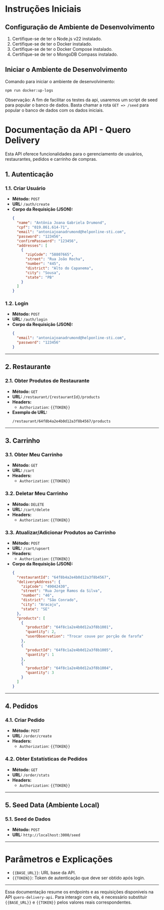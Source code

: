 # **Instruções Iniciais**

## **Configuração de Ambiente de Desenvolvimento**

1. Certifique-se de ter o Node.js v22 instalado.
2. Certifique-se de ter o Docker instalado.
3. Certifique-se de ter o Docker Compose instalado.
5. Certifique-se de ter o MongoDB Compass instalado.

## **Iniciar o Ambiente de Desenvolvimento**

Comando para iniciar o ambiente de desenvolvimento:
```bash
npm run docker:up-logs
```

Observação: A fim de facilitar os testes da api, usaremos um script de seed para popular o banco de dados.
Basta chamar a rota `GET => /seed` para popular o banco de dados com os dados iniciais.


# **Documentação da API - Quero Delivery**

Esta API oferece funcionalidades para o gerenciamento de usuários, restaurantes, pedidos e carrinho de compras.

## **1. Autenticação**

### **1.1. Criar Usuário**
- **Método:** `POST`
- **URL:** `/auth/create`
- **Corpo da Requisição (JSON):**
  ```json
  {
    "name": "Antônia Joana Gabriela Drumond",
    "cpf": "019.861.614-71",
    "email": "antoniajoanadrumond@helponline-sti.com",
    "password": "123456",
    "confirmPassword": "123456",
    "addresses": [
      {
        "zipCode": "58807665",
        "street": "Rua João Rocha",
        "number": "445",
        "district": "Alto do Capanema",
        "city": "Sousa",
        "state": "PB"
      }
    ]
  }
  ```

### **1.2. Login**
- **Método:** `POST`
- **URL:** `/auth/login`
- **Corpo da Requisição (JSON):**
  ```json
  {
    "email": "antoniajoanadrumond@helponline-sti.com",
    "password": "123456"
  }
  ```

---

## **2. Restaurante**

### **2.1. Obter Produtos de Restaurante**
- **Método:** `GET`
- **URL:** `/restaurant/{restaurantId}/products`
- **Headers:**
  - `Authorization`: `{{TOKEN}}`
- **Exemplo de URL:**
  ```
  /restaurant/64f8b4a2e4b0d12a3f8b4567/products
  ```

---

## **3. Carrinho**

### **3.1. Obter Meu Carrinho**
- **Método:** `GET`
- **URL:** `/cart`
- **Headers:**
  - `Authorization`: `{{TOKEN}}`

### **3.2. Deletar Meu Carrinho**
- **Método:** `DELETE`
- **URL:** `/cart/delete`
- **Headers:**
  - `Authorization`: `{{TOKEN}}`

### **3.3. Atualizar/Adicionar Produtos ao Carrinho**
- **Método:** `POST`
- **URL:** `/cart/upsert`
- **Headers:**
  - `Authorization`: `{{TOKEN}}`
- **Corpo da Requisição (JSON):**
  ```json
  {
    "restaurantId": "64f8b4a2e4b0d12a3f8b4567",
    "deliveryAddress": {
      "zipCode": "49042430",
      "street": "Rua Jorge Ramos da Silva",
      "number": "46",
      "district": "São Conrado",
      "city": "Aracaju",
      "state": "SE"
    },
    "products": [
      {
        "productId": "64f8c1a2e4b0d12a3f8b1001",
        "quantity": 2,
        "userObservation": "Trocar couve por porção de farofa"
      },
      {
        "productId": "64f8c1a2e4b0d12a3f8b1005",
        "quantity": 1
      },
      {
        "productId": "64f8c1a2e4b0d12a3f8b1004",
        "quantity": 3
      }
    ]
  }
  ```

---

## **4. Pedidos**

### **4.1. Criar Pedido**
- **Método:** `POST`
- **URL:** `/order/create`
- **Headers:**
  - `Authorization`: `{{TOKEN}}`

### **4.2. Obter Estatísticas de Pedidos**
- **Método:** `GET`
- **URL:** `/order/stats`
- **Headers:**
  - `Authorization`: `{{TOKEN}}`

---

## **5. Seed Data (Ambiente Local)**

### **5.1. Seed de Dados**
- **Método:** `POST`
- **URL:** `http://localhost:3000/seed`

---

# **Parâmetros e Explicações**

- `{{BASE_URL}}`: URL base da API.
- `{{TOKEN}}`: Token de autenticação que deve ser obtido após login.
  
---

Essa documentação resume os endpoints e as requisições disponíveis na API `quero-delivery-api`. Para interagir com ela, é necessário substituir `{{BASE_URL}}` e `{{TOKEN}}` pelos valores reais correspondentes.